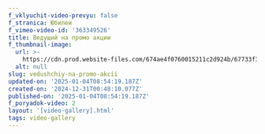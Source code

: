 ```yaml
---
f_vklyuchit-video-prevyu: false
f_stranica: Юбилеи
f_vimeo-video-id: '363349526'
title: Ведущий на промо акции
f_thumbnail-image:
  url: >-
    https://cdn.prod.website-files.com/674ae4f0760015211c2d924b/67733f33b9db682a67e2e1b3_818473515-103aec047220b3c345a7f9719573aeff3f0904998ff7b8e3a861eb454dd80a57-d.avif
  alt: null
slug: vedushchiy-na-promo-akcii
updated-on: '2025-01-04T08:54:19.187Z'
created-on: '2024-12-31T00:48:10.077Z'
published-on: '2025-01-04T08:54:19.187Z'
f_poryadok-video: 2
layout: '[video-gallery].html'
tags: video-gallery
---
```



